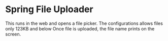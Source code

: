# Spring File Uploader
This runs in the web and opens a file picker. The configurations allows files only 123KB and below
Once file is uploaded, the file name prints on the screen.
